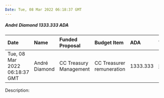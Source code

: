 ```yaml
---
Date: Tue, 08 Mar 2022 06:18:37 GMT
---
```


##### André Diamond 1333.333 ADA

| Date      | Name | Funded Proposal | Budget Item | ADA | Transaction|
| :---        | :---  | :--- | :--- | :--- | :--- |
| Tue, 08 Mar 2022 06:18:37 GMT | André Diamond | CC Treasury Management | CC Treasurer remuneration | 1333.333 | [link](https://cardanoscan.io/transaction/0ec43edb886f89eb93363b74bc3320404d474f5ad19fee8d9d808571f75d217e)|

Description: 
